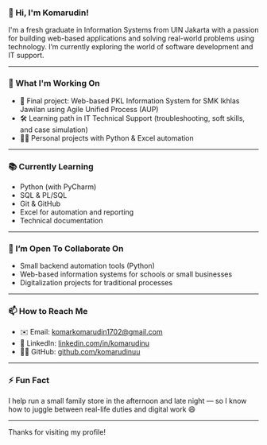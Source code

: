 ### 👋 Hi, I'm Komarudin!

I'm a fresh graduate in Information Systems from UIN Jakarta with a passion for building web-based applications and solving real-world problems using technology. I’m currently exploring the world of software development and IT support.

---

### 💼 What I'm Working On
- 🚀 Final project: Web-based PKL Information System for SMK Ikhlas Jawilan using Agile Unified Process (AUP)
- 🛠️ Learning path in IT Technical Support (troubleshooting, soft skills, and case simulation)
- 👨‍💻 Personal projects with Python & Excel automation

---

### 📚 Currently Learning
- Python (with PyCharm)
- SQL & PL/SQL
- Git & GitHub
- Excel for automation and reporting
- Technical documentation

---

### 🤝 I’m Open To Collaborate On
- Small backend automation tools (Python)
- Web-based information systems for schools or small businesses
- Digitalization projects for traditional processes

---

### 📫 How to Reach Me
- ✉️ Email: komarkomarudin1702@gmail.com
- 💼 LinkedIn: [linkedin.com/in/komarudinu](https://linkedin.com/in/komarudinu)
- 🧑‍💻 GitHub: [github.com/komarudinuu](https://github.com/komarudinuu)

---

### ⚡ Fun Fact
I help run a small family store in the afternoon and late night — so I know how to juggle between real-life duties and digital work 😄

---

Thanks for visiting my profile!
